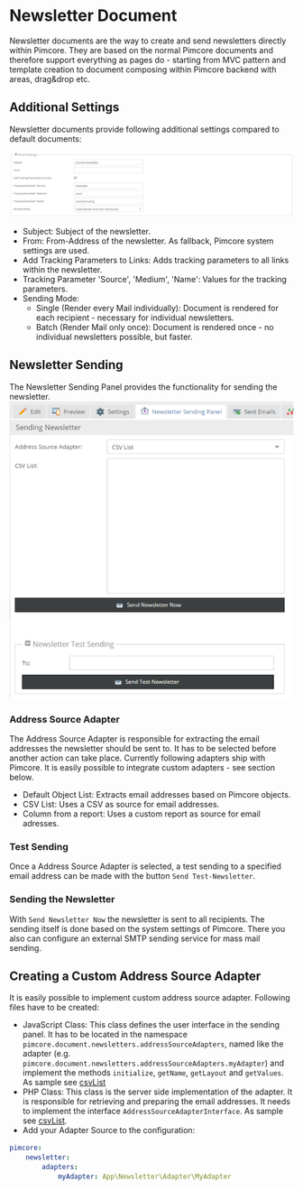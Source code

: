 # Newsletter Document

Newsletter documents are the way to create and send newsletters directly within Pimcore. 
They are based on the normal Pimcore documents and therefore support everything as pages do - starting from MVC pattern 
and template creation to document composing within Pimcore backend with areas, drag&drop etc. 


## Additional Settings
Newsletter documents provide following additional settings compared to default documents:

![Newsletter settings](../../img/newsletter_settings.png)

  - Subject: Subject of the newsletter.
  - From: From-Address of the newsletter. As fallback, Pimcore system settings are used. 
  - Add Tracking Parameters to Links: Adds tracking parameters to all links within the newsletter. 
  - Tracking Parameter 'Source', 'Medium', 'Name': Values for the tracking parameters. 
  - Sending Mode: 
     - Single (Render every Mail individually): Document is rendered for each recipient - necessary for individual newsletters. 
     - Batch (Render Mail only once): Document is rendered once - no individual newsletters possible, but faster. 


## Newsletter Sending
The Newsletter Sending Panel provides the functionality for sending the newsletter. 
![Newsletter sending panel](../../img/newsletter_sending_panel.png)

### Address Source Adapter
The Address Source Adapter is responsible for extracting the email addresses the newsletter should be sent to. It has to 
be selected before another action can take place. Currently following adapters ship with Pimcore. It is easily possible 
to integrate custom adapters - see section below.
- Default Object List: Extracts email addresses based on Pimcore objects.  
- CSV List: Uses a CSV as source for email addresses. 
- Column from a report: Uses a custom report as source for email adresses. 

### Test Sending
Once a Address Source Adapter is selected, a test sending to a specified email address can be made with the button 
`Send Test-Newsletter`. 

### Sending the Newsletter
With `Send Newsletter Now` the newsletter is sent to all recipients. The sending itself is done based on the system 
settings of Pimcore. There you also can configure an external SMTP sending service for mass mail sending. 


## Creating a Custom Address Source Adapter
It is easily possible to implement custom address source adapter. Following files have to be created: 
- JavaScript Class: This class defines the user interface in the sending panel. It has to be located in 
the namespace `pimcore.document.newsletters.addressSourceAdapters`, named like the adapter (e.g. `pimcore.document.newsletters.addressSourceAdapters.myAdapter`)
 and implement the methods `initialize`, `getName`, `getLayout` and `getValues`. As sample see [csvList](https://github.com/pimcore/pimcore/blob/master/pimcore/static6/js/pimcore/document/newsletters/addressSourceAdapters/csvList.js)
- PHP Class: This class is the server side implementation of the adapter. It is responsible for retrieving and preparing 
the email addresses. It needs to implement the interface `AddressSourceAdapterInterface`. As sample see
 [csvList](https://github.com/pimcore/pimcore/blob/master/pimcore/lib/Pimcore/Document/Newsletter/AddressSourceAdapter/CsvList.php).
- Add your Adapter Source to the configuration:

```yml
pimcore:
    newsletter:
        adapters:
            myAdapter: App\Newsletter\Adapter\MyAdapter

````




